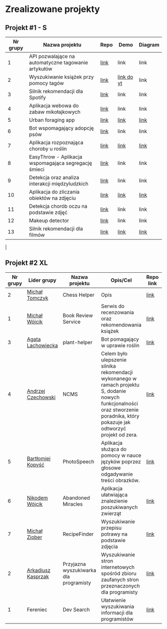 # Zrealizowane projekty

## Projekt #1 - S

| Nr grupy | Nazwa projektu                                                                                                        | Repo | Demo | Diagram |
|----------|---------------------------------------------------------------------------------------------------------------------------|------|------|---------|
| 1        | API pozwalające na automatyczne tagowanie artykułów | [link](https://github.com/iruszpel/Azure-Projekt-S)    | link    | link |
| 2        | Wyszukiwanie książek przy pomocy tagów              | [link](https://github.com/Kasprzak-Arkadiusz/Azure-S)    | [link do yt](https://www.youtube.com/watch?v=PaKqKWVUsoU)    | link |
| 3        | Silnik rekomendacji dla Spotify                     | [link](https://github.com/mihawb/synapse-recommendations)    | link    | link |
| 4        | Aplikacja webowa do zabaw mikołajkowych             | [link](https://github.com/SmiledProgrammer/StNicholasGiftsAzure)    | link    | link |
| 5        | Urban foraging app                                      | [link](https://github.com/legeof008/urban-foraging-app)    | [link](https://www.youtube.com/watch?v=EaqB8KdXMjs)    | [link](https://user-images.githubusercontent.com/81482531/204142180-56e186f6-0bb3-4099-b540-b0e4d3beb39c.png) |
| 6        | Bot wspomagający adopcję psów                                     | [link](https://github.com/luizalouise/DogAdoptionHelper)    | link    | link |
| 7        | Aplikacja rozpoznająca choroby u roślin             | [link](https://github.com/KomorowskiKuba/plant-disease-detection)    | [link](https://www.youtube.com/watch?v=Qs1Xk0x3tXE)    | [link](https://github.com/KomorowskiKuba/plant-disease-classification/blob/master/diagram.jpg) |
| 8        | EasyThrow - Aplikacja wspomagająca segregację śmieci | [link](https://github.com/EasyThrowCompany/EasyThrow)    | link    | link |
| 9        | Detekcja oraz analiza interakcji międzyludzkich     | [link](https://github.com/TomaszGryczka/HADaR)    | link    | link |
| 10        | Aplikacja do zliczania obiektów na zdjęciu          | [link](https://github.com/Majkel572/AzureObjCounter-S)    | [link](https://www.youtube.com/watch?v=y1BxUNQ7Llc)    | [link](https://user-images.githubusercontent.com/73585472/204158222-f5066195-ce66-4457-a8c2-8f614bc4851e.png) |
| 11        | Detekcja chorób oczu na podstawie zdjęć                                     | [link](https://github.com/NeferHikari/Detekcja-chorob-oczu-na-podstawie-zdjec.git)    | link    | link |
| 12       | Makeup detector                                      | [link](https://github.com/wojcikm11/makeup-detector-web-app)    | link    | link |
| 13        | Silnik rekomendacji dla filmów                                      | [link](https://github.com/ancq99/azure-movie-recommendation-engine)    | [link](https://www.youtube.com/watch?v=BDy3EB7fzNY)    | [link](https://user-images.githubusercontent.com/66008982/204089823-8548dacb-f3a8-4a16-9fcc-b846be7da6c2.png)
 |


## Projekt #2 XL

| Nr grupy | Lider grupy | Nazwa projektu | Opis/Cel  | Repo link | Demo link                |
|----------|-------------|----------------|-----------|-----------|--------------------------|
| 2        | [Michał Tomczyk](https://github.com/KiczuPL) | Chess Helper | Opis | [link](https://github.com/mihawb/chess-helper) | link |
| 1        | [Michał Wójcik](https://github.com/MarekSNowakowski) | Book Review Service | Serwis do recenzowania oraz rekomendowania książek | [link](https://github.com/orgs/azure-book-reviews/repositories) | [link](https://www.youtube.com/playlist?list=PLlncjWVNG0IJLxwH7tgB5BYOizAnKLF2A) |
| 3        | [Agata Lachowiecka](https://github.com/AgataLa) | plant-helper | Bot pomagający w uprawie roślin | [link](https://github.com/patrykferenc/plant-helper) | [link](https://youtu.be/-rhfQ5SoaaY) |
| 4        | [Andrzej Czechowski](https://github.com/czechoa) | NCMS | Celem było ulepszenie silnika rekomendacji wykonanego w ramach projektu S, dodanie nowych funkcjonalności oraz stworzenie poradnika, który pokazuje jak odtworzyć projekt od zera. | [link](https://github.com/ancq99/azure-movie-recommendation-engine) | [link](https://www.youtube.com/watch?v=dvQsflhWTao) |
| 5        | [Bartłomiej Kopyść](https://github.com/BKopysc) | PhotoSpeech | Aplikacja służąca do pomocy w nauce języków poprzez głosowe odgadywanie treści obrazków. | [link](https://github.com/Reszkins/PhotoSpeech) | [link](https://www.youtube.com/watch?v=sXJCISlnWRs&feature=youtu.be) |
| 6 | [Nikodem Wójcik](https://github.com/01NikodemW) | Abandoned Miracles | Aplikacja ułatwiająca znalezienie poszukiwanych zwierząt | [link](https://github.com/iruszpel/abandoned-miracles) | [link](https://youtu.be/vZZ12LQf1Q8) |
| 7        | [Michał Ziober](https://github.com/micha5555) | RecipeFinder | Wyszukiwanie przepisu potrawy na podstawie zdjęcia | [link](https://github.com/Majkel572/AzureRecipeFinder) | [link](https://www.youtube.com/watch?v=KMOndmBJCx8) |
| 2        | [Arkadiusz Kasprzak](https://github.com/Kasprzak-Arkadiusz) | Przyjazna wyszukiwarka dla programisty | Wyszukiwanie stron internetowych spośród zbioru zaufanych stron przeznaczonych dla programisty | [link](https://github.com/Kasprzak-Arkadiusz/Azure-XL) | [link](https://milewsa3.github.io/azure-xl-frontend/) |
| 1        | Fereniec    | Dev Search     | Ułatwienie wyszukiwania informacji dla programistów | [link](https://milewsa3.github.io/azure-xl-frontend) | [link do yt](https://www.youtube.com/watch?v=PaKqKWVUsoU](https://www.youtube.com/watch?v=Wqzi3TPMhUU&t=31s&ab_channel=Micha%C5%82Fereniec) |

